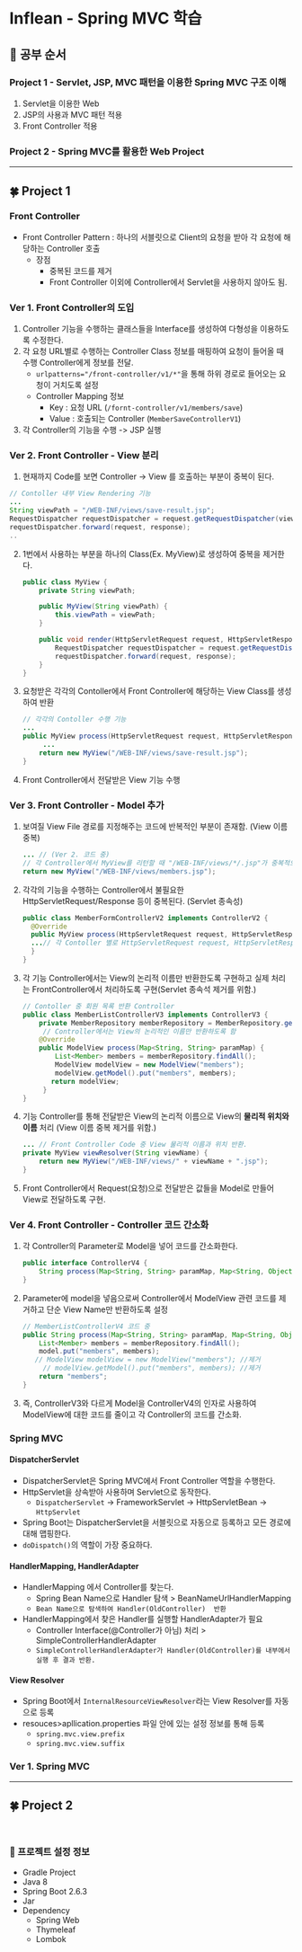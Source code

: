 # Inflean - Spring MVC  학습


## 📕 공부 순서

### Project 1 - Servlet, JSP, MVC 패턴을 이용한 Spring MVC 구조 이해
1. Servlet을 이용한 Web 
2. JSP의 사용과 MVC 패턴 적용
3. Front Controller 적용
### Project 2 - Spring MVC를 활용한 Web Project

---
## 🍀 Project 1

### Front Controller

- Front Controller Pattern : 하나의 서블릿으로 Client의 요청을 받아 각 요청에  해당하는 Controller 호출
  - 장점
    - 중복된 코드를 제거
    - Front Controller 이외에 Controller에서 Servlet을 사용하지 않아도 됨.


### Ver 1. Front Controller의 도입

1. Controller 기능을 수행하는 클래스들을 Interface를 생성하여 다형성을 이용하도록 수정한다.
2. 각 요청 URL별로 수행하는 Controller Class 정보를 매핑하여 요청이 들어올 때 수행 Controller에게 정보를 전달.
   - `urlpatterns="/front-controller/v1/*"`을 통해 하위 경로로 들어오는 요청이 거치도록 설정
   - Controller Mapping 정보 
     - Key : 요청 URL (`/fornt-controller/v1/members/save`)
     - Value : 호출되는 Controller (`MemberSaveControllerV1`)
3. 각 Controller의 기능을 수행 -> JSP 실행


### Ver 2. Front Controller - View 분리

1.  현재까지 Code를 보면 Controller  ->  View 를 호출하는 부분이 중복이 된다.

   ```java
   // Contoller 내부 View Rendering 기능
   ...
   String viewPath = "/WEB-INF/views/save-result.jsp";
   RequestDispatcher requestDispatcher = request.getRequestDispatcher(viewPath);
   requestDispatcher.forward(request, response);
   ..
   ```

2. 1번에서 사용하는 부분을 하나의 Class(Ex. MyView)로 생성하여 중복을 제거한다.

   ```java
   public class MyView {
       private String viewPath;
   
       public MyView(String viewPath) {
           this.viewPath = viewPath;
       }
   
       public void render(HttpServletRequest request, HttpServletResponse response) throws ServletException, IOException {
           RequestDispatcher requestDispatcher = request.getRequestDispatcher(viewPath);
           requestDispatcher.forward(request, response);
       }
   }
   ```

3. 요청받은 각각의 Contoller에서 Front Controller에 해당하는 View Class를 생성하여 반환

   ```java
   // 각각의 Contoller 수행 기능 
   ...
   public MyView process(HttpServletRequest request, HttpServletResponse response) throws ServletException, IOException {
   		...
       return new MyView("/WEB-INF/views/save-result.jsp");
   }
   ```

4. Front Controller에서 전달받은 View 기능  수행


### Ver 3. Front Controller - Model 추가 

1. 보여질 View File 경로를 지정해주는 코드에 반복적인 부분이 존재함. (View 이름 중복)

   ```java
   ... // (Ver 2. 코드 중)
   // 각 Controller에서 MyView를 리턴할 때 "/WEB-INF/views/*/.jsp"가 중복적으로 사용된다.
   return new MyView("/WEB-INF/views/members.jsp");
   ```

2. 각각의 기능을 수행하는 Controller에서 불필요한 HttpServletRequest/Response 등이 중복된다. (Servlet 종속성)

   ```java
   public class MemberFormControllerV2 implements ControllerV2 {
     @Override
     public MyView process(HttpServletRequest request, HttpServletResponse response) throws ServletException, IOException {
     ...// 각 Contoller 별로 HttpServletRequest request, HttpServletResponse response 코드 포함
     }
   }
   ```

3. 각 기능 Controller에서는 View의 논리적 이름만 반환한도록 구현하고 실제 처리는 FrontController에서 처리하도록 구현(Servlet 종속석 제거를 위함.)

   ```java
   // Contoller 중 회원 목록 반환 Controller
   public class MemberListControllerV3 implements ControllerV3 {
       private MemberRepository memberRepository = MemberRepository.getInstance();
   		// Controller에서는 View의 논리적인 이름만 반환하도록 함
       @Override
       public ModelView process(Map<String, String> paramMap) {
           List<Member> members = memberRepository.findAll();
           ModelView modelView = new ModelView("members");
           modelView.getModel().put("members", members);
   	      return modelView;
      	}
   }
   ```

4. 기능 Controller를 통해 전달받은 View의 논리적 이름으로 View의 **물리적 위치와 이름** 처리 (View 이름 중복 제거를 위함.)

   ```java
   ... // Front Controller Code 중 View 물리적 이름과 위치 반환.
   private MyView viewResolver(String viewName) {
       return new MyView("/WEB-INF/views/" + viewName + ".jsp");
   }
   ```

5. Front Controller에서 Request(요청)으로 전달받은 값들을 Model로 만들어 View로 전달하도록 구현.


### Ver 4. Front Controller -  Controller 코드 간소화

1. 각 Controller의 Parameter로 Model을 넣어 코드를 간소화한다.

   ```java
   public interface ControllerV4 {
       String process(Map<String, String> paramMap, Map<String, Object> model);
   }
   ```

2. Parameter에 model을 넣음으로써 Controller에서 ModelView 관련 코드를 제거하고 단순 View Name만 반환하도록 설정

   ```java
   // MemberListControllerV4 코드 중 
   public String process(Map<String, String> paramMap, Map<String, Object> model) {
       List<Member> members = memberRepository.findAll();
       model.put("members", members);
   	  // ModelView modelView = new ModelView("members"); //제거
   		// modelView.getModel().put("members", members); //제거
       return "members";
   }
   ```

3. 즉, ControllerV3와 다르게 Model을 ControllerV4의 인자로 사용하여 ModelView에 대한 코드를 줄이고 각 Controller의 코드를 간소화.


### Spring MVC

#### DispatcherServlet

- DispatcherServlet은 Spring MVC에서 Front Controller 역할을 수행한다.
- HttpServlet을 상속받아 사용하며 Servlet으로 동작한다.
  - `DispatcherServlet` -> FrameworkServlet -> HttpServletBean -> `HttpServlet`
- Spring Boot는 DispatcherServlet을 서블릿으로 자동으로 등록하고 모든 경로에 대해 맵핑한다.
- `doDispatch()`의 역할이 가장 중요하다.

#### HandlerMapping, HandlerAdapter

- HandlerMapping 에서 Controller를 찾는다. 
  - Spring Bean Name으로 Handler 탐색 > BeanNameUrlHandlerMapping
  - `Bean Name으로 탐색하여 Handler(OldController)  반환`
- HandlerMapping에서 찾은 Handler를 실행할 HandlerAdapter가 필요
  - Controller Interface(@Controller가 아님) 처리 > SimpleControllerHandlerAdapter
  - `SimpleControllerHandlerAdapter가 Handler(OldController)를 내부에서 실행 후 결과 반환.`

#### View Resolver

- Spring Boot에서 `InternalResourceViewResolver`라는 View Resolver를 자동으로 등록
- resouces>apllication.properties 파일  안에 있는 설정 정보를 통해  등록
  - `spring.mvc.view.prefix`
  - `spring.mvc.view.suffix`



### Ver 1. Spring MVC 

---
## 🍀 Project 2
<br>

### 📌 프로젝트 설정 정보
- Gradle Project
- Java 8
- Spring Boot 2.6.3
- Jar
- Dependency
  - Spring Web
  - Thymeleaf
  - Lombok

